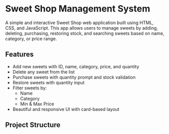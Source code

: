#  Sweet Shop Management System

A simple and interactive Sweet Shop web application built using HTML, CSS, and JavaScript. This app allows users to manage sweets by adding, deleting, purchasing, restoring stock, and searching sweets based on name, category, or price range.

##  Features

-  Add new sweets with ID, name, category, price, and quantity
-  Delete any sweet from the list
- Purchase sweets with quantity prompt and stock validation
- Restore sweets with quantity input
- Filter sweets by:
  - Name
  - Category
  - Min & Max Price
- Beautiful and responsive UI with card-based layout

## Project Structure


